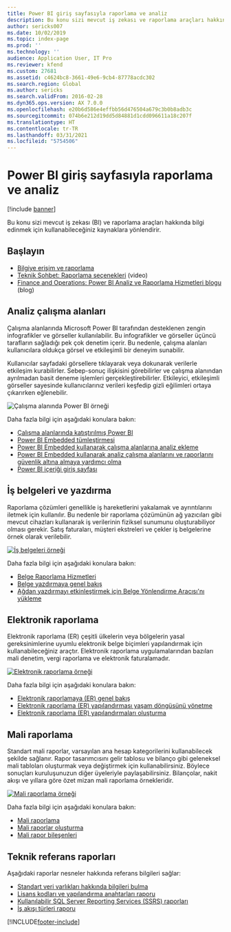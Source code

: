 ```yaml
---
title: Power BI giriş sayfasıyla raporlama ve analiz
description: Bu konu sizi mevcut iş zekası ve raporlama araçları hakkında bilgi edinmek için kullanabileceğiniz kaynaklara yönlendirir.
author: sericks007
ms.date: 10/02/2019
ms.topic: index-page
ms.prod: ''
ms.technology: ''
audience: Application User, IT Pro
ms.reviewer: kfend
ms.custom: 27681
ms.assetid: c4624bc8-3661-49e6-9cb4-87778acdc302
ms.search.region: Global
ms.author: sericks
ms.search.validFrom: 2016-02-28
ms.dyn365.ops.version: AX 7.0.0
ms.openlocfilehash: e20b6d586e4effbb56d476504a679c3b0b8adb3c
ms.sourcegitcommit: 074b6e212d19dd5d84881d1cdd096611a18c207f
ms.translationtype: HT
ms.contentlocale: tr-TR
ms.lasthandoff: 03/31/2021
ms.locfileid: "5754506"
---
```

# <a name="reporting-and-analytics-with-power-bi-home-page"></a>Power BI giriş sayfasıyla raporlama ve analiz

[!include [banner](../includes/banner.md)]

Bu konu sizi mevcut iş zekası (BI) ve raporlama araçları hakkında bilgi edinmek için kullanabileceğiniz kaynaklara yönlendirir.

## <a name="get-started"></a>Başlayın
- [Bilgiye erişim ve raporlama](information-access-reporting.md)
- [Teknik Sohbet: Raporlama seçenekleri](https://www.youtube.com/watch?v=NzZONjKs5xA) (video)
- [Finance and Operations: Power BI Analiz ve Raporlama Hizmetleri blogu](https://community.dynamics.com/365/financeandoperations/b/powerbianalyticsandreporting) (blog)

## <a name="analytical-workspaces"></a>Analiz çalışma alanları
Çalışma alanlarında Microsoft Power BI tarafından desteklenen zengin infografikler ve görseller kullanılabilir. Bu infografikler ve görseller üçüncü tarafların sağladığı pek çok denetim içerir. Bu nedenle, çalışma alanları kullanıcılara oldukça görsel ve etkileşimli bir deneyim sunabilir.

Kullanıcılar sayfadaki görsellere tıklayarak veya dokunarak verilerle etkileşim kurabilirler. Sebep-sonuç ilişkisini görebilirler ve çalışma alanından ayrılmadan basit deneme işlemleri gerçekleştirebilirler. Etkileyici, etkileşimli görseller sayesinde kullanıcılarınız verileri keşfedip gizli eğilimleri ortaya çıkarırken eğlenebilir.

![Çalışma alanında Power BI örneği](./media/Power-BI-in-D365-Workspace.png)

Daha fazla bilgi için aşağıdaki konulara bakın:

- [Çalışma alanlarında katıştırılmış Power BI](embed-power-bi-workspaces.md)
- [Power BI Embedded tümleştirmesi](power-bi-embedded-integration.md)
- [Power BI Embedded kullanarak çalışma alanlarına analiz ekleme](add-analytics-tab-workspaces.md)
- [Power BI Embedded kullanarak analiz çalışma alanlarını ve raporlarını güvenlik altına almaya yardımcı olma](secure-analytical-workspaces.md)
- [Power BI içeriği giriş sayfası](power-bi-home-page.md)

## <a name="business-documents-and-printing"></a>İş belgeleri ve yazdırma
Raporlama çözümleri genellikle iş hareketlerini yakalamak ve ayrıntılarını iletmek için kullanılır. Bu nedenle bir raporlama çözümünün ağ yazıcıları gibi mevcut cihazları kullanarak iş verilerinin fiziksel sunumunu oluşturabiliyor olması gerekir. Satış faturaları, müşteri ekstreleri ve çekler iş belgelerine örnek olarak verilebilir.

[![İş belgeleri örneği](./media/image-of-business-documents-1024x632.png)](./media/image-of-business-documents.png)

Daha fazla bilgi için aşağıdaki konulara bakın:

- [Belge Raporlama Hizmetleri](document-reporting-services.md)
- [Belge yazdırmaya genel bakış](print-documents.md)
- [Ağdan yazdırmayı etkinleştirmek için Belge Yönlendirme Aracısı'nı yükleme](install-document-routing-agent.md)

## <a name="electronic-reporting"></a>Elektronik raporlama
Elektronik raporlama (ER) çeşitli ülkelerin veya bölgelerin yasal gereksinimlerine uyumlu elektronik belge biçimleri yapılandırmak için kullanabileceğiniz araçtır. Elektronik raporlama uygulamalarından bazıları mali denetim, vergi raporlama ve elektronik faturalamadır.

[![Elektronik raporlama örneği](./media/electronic-reporting-example.png)](./media/electronic-reporting-example.png)

Daha fazla bilgi için aşağıdaki konulara bakın:

- [Elektronik raporlamaya (ER) genel bakış](general-electronic-reporting.md)
- [Elektronik raporlama (ER) yapılandırması yaşam döngüsünü yönetme](general-electronic-reporting-manage-configuration-lifecycle.md)
- [Elektronik raporlama (ER) yapılandırmaları oluşturma](electronic-reporting-configuration.md)

## <a name="financial-reporting"></a>Mali raporlama
Standart mali raporlar, varsayılan ana hesap kategorilerini kullanabilecek şekilde sağlanır. Rapor tasarımcısını gelir tablosu ve bilanço gibi geleneksel mali tabloları oluşturmak veya değiştirmek için kullanabilirsiniz. Böylece sonuçları kuruluşunuzun diğer üyeleriyle paylaşabilirsiniz. Bilançolar, nakit akışı ve yıllara göre özet mizan mali raporlama örnekleridir.

[![Mali raporlama örneği](./media/financial-reporting-example.png)](./media/financial-reporting-example.png)

Daha fazla bilgi için aşağıdaki konulara bakın:

- [Mali raporlama](financial-reporting-intro.md)
- [Mali raporlar oluşturma](generate-financial-report.md)
- [Mali rapor bileşenleri](financial-report-components.md)

## <a name="technical-reference-reports"></a>Teknik referans raporları
Aşağıdaki raporlar nesneler hakkında referans bilgileri sağlar:

- [Standart veri varlıkları hakkında bilgileri bulma](../data-entities/data-entities-report.md)
- [Lisans kodları ve yapılandırma anahtarları raporu](../sysadmin/license-codes-configuration-keys-report.md)
- [Kullanılabilir SQL Server Reporting Services (SSRS) raporları](SSRS-report.md)
- [İş akışı türleri raporu](../../fin-ops/organization-administration/workflow-types-report.md)


[!INCLUDE[footer-include](../../../includes/footer-banner.md)]